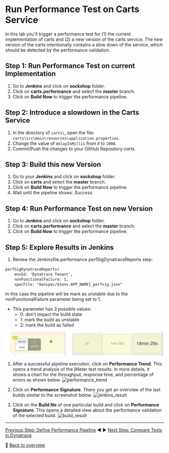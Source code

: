 # Run Performance Test on Carts Service

In this lab you'll trigger a performance test for (1) the current implementation of carts and (2) a new version of the carts service. The new version of the carts intentionally contains a slow down of the service, which should be detected by the performance validation.

## Step 1: Run Performance Test on current Implementation

1. Go to  **Jenkins** and click on **sockshop** folder.
1. Click on **carts.performance** and select the **master** branch.  
1. Click on **Build Now** to trigger the performance pipeline.

## Step 2: Introduce a slowdown in the Carts Service

1. In the directory of `carts\`, open the file: `carts\src\main\resources\application.properties`.
1. Change the value of `delayInMillis` from `0` to `1000`.
1. Commit/Push the changes to your GitHub Repository *carts*.

## Step 3: Build this new Version

1. Go to your **Jenkins** and click on **sockshop** folder.
1. Click on **carts** and select the **master** branch.
1. Click on **Build Now** to trigger the performance pipeline.
1. Wait until the pipeline shows: *Success*.

## Step 4: Run Performance Test on new Version

1. Go to **Jenkins** and click on **sockshop** folder.
1. Click on **carts.performance** and select the **master** branch.  
1. Click on **Build Now** to trigger the performance pipeline.



## Step 5: Explore Results in Jenkins

1. Review the Jenkinsfile.performance perfSigDynatraceReports step:

```
perfSigDynatraceReports(
    envId: 'Dynatrace Tenant', 
    nonFunctionalFailure: 1, 
    specFile: "monspec/${env.APP_NAME}_perfsig.json"
```

In this case the pipeline will be mark as unstable due to the nonFunctionalFailure parameter being set to 1.

- This parameter has 3 possible values:
    - 0: don’t impact the build state
    - 1: mark the build as unstable
    - 2: mark the build as failed

![performance_trend](../assets/carts_performance_pipeline.png)

1. After a successful pipeline execution, click on **Performance Trend**. 
This opens a trend analysis of the jMeter test results. In more details, it shows a chart for the throughput, response time, and percentage of errors as shown below.
![performance_trend](../assets/performance_trend.png)

1. Click on **Performance Signature**.
There you get an overview of the last builds similar to the screenshot below. 
![jenkins_result](../assets/jenkins_result.png)

1. Click on the **Build No** of one particular build and click on **Performance Signature**.
This opens a detailed view about the performance validation of the selected build. 
![build_result](../assets/build_result.png)

---

[Previous Step: Define Performance Pipeline](../04_Define_Performance_Pipeline) :arrow_backward: :arrow_forward: [Next Step: Compare Tests in Dynatrace](../06_Compare_Tests_in_Dynatrace)

:arrow_up_small: [Back to overview](../)